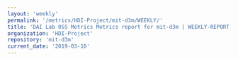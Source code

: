 ```yaml
---
layout: 'weekly'
permalink: '/metrics/HDI-Project/mit-d3m/WEEKLY/'
title: 'DAI Lab OSS Metrics Metrics report for mit-d3m | WEEKLY-REPORT-2019-03-10'
organization: 'HDI-Project'
repository: 'mit-d3m'
current_date: '2019-03-10'
---
```

